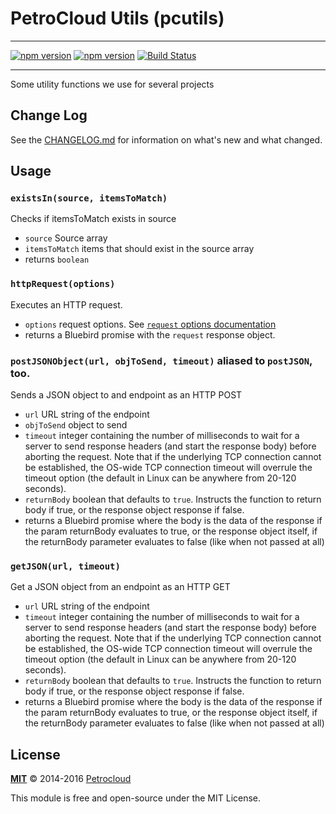 # PetroCloud Utils (pcutils)

---

[![npm version](https://badge.fury.io/js/pcutils.svg)](https://badge.fury.io/js/pcutils)
[![npm version](https://david-dm.org/petrocloud/pcutils.svg)](https://david-dm.org/petrocloud/pcutils)
[![Build Status](https://travis-ci.org/PetroCloud/pcutils.svg?branch=master)](https://travis-ci.org/PetroCloud/pcutils)

---

Some utility functions we use for several projects

## Change Log

See the [CHANGELOG.md](CHANGELOG.md) for information on what's new and what changed.

## Usage

### `existsIn(source, itemsToMatch)`

Checks if itemsToMatch exists in source
- `source` Source array
- `itemsToMatch` items that should exist in the source array
- returns `boolean`

### `httpRequest(options)`

Executes an HTTP request.
- `options` request options. See [`request` options documentation](https://github.com/request/request#requestoptions-callback)
- returns a Bluebird promise with the `request` response object.

### `postJSONObject(url, objToSend, timeout)` aliased to `postJSON`, too.

Sends a JSON object to and endpoint as an HTTP POST
- `url` URL string of the endpoint
- `objToSend` object to send
- `timeout` integer containing the number of milliseconds to
 wait for a server to send response headers (and start the response body)
 before aborting the request. Note that if the underlying TCP connection
 cannot be established, the OS-wide TCP connection timeout will overrule the
 timeout option (the default in Linux can be anywhere from 20-120 seconds).
- `returnBody` boolean that defaults to `true`. Instructs the function to return
  body if true, or the response object response if false.
- returns a Bluebird promise where the body is the data of the
 response if the param returnBody evaluates to true, or the response object
 itself, if the returnBody parameter evaluates to false (like when not passed
 at all)

### `getJSON(url, timeout)`

Get a JSON object from an endpoint as an HTTP GET
- `url` URL string of the endpoint
- `timeout` integer containing the number of milliseconds to
 wait for a server to send response headers (and start the response body)
 before aborting the request. Note that if the underlying TCP connection
 cannot be established, the OS-wide TCP connection timeout will overrule the
 timeout option (the default in Linux can be anywhere from 20-120 seconds).
- `returnBody` boolean that defaults to `true`. Instructs the function to return
  body if true, or the response object response if false.
- returns a Bluebird promise where the body is the data of the
 response if the param returnBody evaluates to true, or the response object
 itself, if the returnBody parameter evaluates to false (like when not passed
 at all)

## License

**[MIT](./LICENSE)**
&copy; 2014-2016
[Petrocloud](http://petrocloud.com)

This module is free and open-source under the MIT License.
